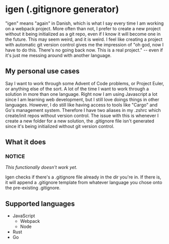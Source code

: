 # igen (.gitignore generator)
"igen" means "again" in Danish, which is what I say every time I am working on a webpack project. More often than not, I prefer to create a new project without it being initialized as a git repo, even if I know it will become one in the future. This may seem weird, and it is weird. I feel like creating a project with automatic git version control gives me the impression of "oh god, now I have to do this. There's no going back now. This is a real project." -- even if it's just me messing around with another language.

## My personal use cases
Say I want to work through some Advent of Code problems, or Project Euler, or anything else of the sort. A lot of the time I want to work through a solution in more than one language. Right now I am using Javascript a lot since I am learning web development, but I still love doings things in other languages. However, I do still like having access to tools like "Cargo" and Go's management system. Therefore I have two aliases in my .zshrc which create/init repos without version control. The issue with this is whenever I create a new folder for a new solution, the .gitignore file isn't generated since it's being initialized without git version control. 

## What it does
### NOTICE
*This functionally doesn't work yet.*

Igen checks if there's a .gitignore file already in the dir you're in. If there is, it will append a .gitignore template from whatever language you chose onto the pre-existing .gitignore. 


## Supported languages
* JavaScript
    - Webpack
    - Node
* Rust
* Go
